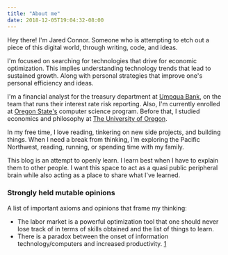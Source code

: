 ```yaml
---
title: "About me"
date: 2018-12-05T19:04:32-08:00
---
```


Hey there! I'm Jared Connor. Someone who is attempting to etch out a piece of this digital world, through writing, code, and ideas. 

I'm focused on searching for technologies that drive for economic optimization. This implies understanding technology trends that lead to sustained growth. Along with personal strategies that improve one's personal efficiency and ideas. 

I'm a financial analyst for the treasury department at [Umpqua Bank](https://www.umpquabank.com/), on the team that runs their interest rate risk reporting. Also, I'm currently enrolled at [Oregon State's](https://oregonstate.edu/) computer science program. Before that, I studied economics and philosophy at [The University of Oregon](https://www.uoregon.edu/). 

In my free time, I love reading, tinkering on new side projects, and building things. When I need a break from thinking, I'm exploring the Pacific Northwest, reading, running, or spending time with my family. 

This blog is an attempt to openly learn. I learn best when I have to explain them to other people. I want this space to act as a quasi public peripheral brain while also acting as a place to share what I've learned. 

### Strongly held mutable opinions
A list of important axioms and opinions that frame my thinking: 

- The labor market is a powerful optimization tool that one should never lose track of in terms of skills obtained and the list of things to learn.
- There is a paradox between the onset of information technology/computers and increased productivity. [1](https://cs.stanford.edu/people/eroberts/cs201/projects/productivity-paradox/background.html)

